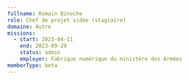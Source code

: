 ```yaml
---
fullname: Romain Binoche
role: Chef de projet vidéo (stagiaire)
domaine: Autre
missions:
  - start: 2023-04-11
    end: 2023-09-29
    status: admin
    employer: Fabrique numérique du ministère des Armées
memberType: beta
---
```

